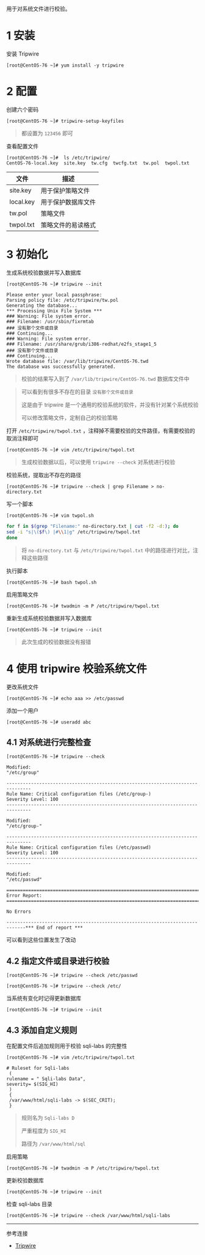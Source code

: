 # 

用于对系统文件进行校验。

# 1 安装

安装 Tripwire

```
[root@CentOS-76 ~]# yum install -y tripwire
```

# 2 配置

创建六个密码

```
[root@CentOS-76 ~]# tripwire-setup-keyfiles
```

> 都设置为 `123456` 即可

查看配置文件

```
[root@CentOS-76 ~]#  ls /etc/tripwire/
CentOS-76-local.key  site.key  tw.cfg  twcfg.txt  tw.pol  twpol.txt
```

| 文件        | 描述        |
| --------- | --------- |
| site.key  | 用于保护策略文件  |
| local.key | 用于保护数据库文件 |
| tw.pol    | 策略文件      |
| twpol.txt | 策略文件的易读格式 |

# 3 初始化

生成系统校验数据并写入数据库

```
[root@CentOS-76 ~]# tripwire --init
```

```
Please enter your local passphrase: 
Parsing policy file: /etc/tripwire/tw.pol
Generating the database...
*** Processing Unix File System ***
### Warning: File system error.
### Filename: /usr/sbin/fixrmtab
### 没有那个文件或目录
### Continuing...
### Warning: File system error.
### Filename: /usr/share/grub/i386-redhat/e2fs_stage1_5
### 没有那个文件或目录
### Continuing...
Wrote database file: /var/lib/tripwire/CentOS-76.twd
The database was successfully generated.
```

> 校验的结果写入到了 `/var/lib/tripwire/CentOS-76.twd` 数据库文件中

> 可以看到有很多不存在的目录 `没有那个文件或目录`
> 
> 这是由于 tripwire 是一个通用的校验系统的软件，并没有针对某个系统校验
> 
> 可以修改策略文件，定制自己的校验策略

打开 `/etc/tripwire/twpol.txt` ，注释掉不需要校验的文件路径，有需要校验的取消注释即可

```
[root@CentOS-76 ~]# vim /etc/tripwire/twpol.txt
```

> 生成校验数据以后，可以使用 `tripwire --check` 对系统进行校验

校验系统，提取出不存在的路径

```
[root@CentOS-76 ~]# tripwire --check | grep Filename > no-directory.txt
```

写一个脚本

```
[root@CentOS-76 ~]# vim twpol.sh
```

```bash
for f in $(grep "Filename:" no-directory.txt | cut -f2 -d:); do
sed -i "s|\($f\) |#\\1|g" /etc/tripwire/twpol.txt
done
```

> 将 `no-directory.txt` 与  `/etc/tripwire/twpol.txt` 中的路径进行对比，注释这些路径

执行脚本

```
[root@CentOS-76 ~]# bash twpol.sh
```

启用策略文件

```
[root@CentOS-76 ~]# twadmin -m P /etc/tripwire/twpol.txt 
```

重新生成系统校验数据并写入数据库

```
[root@CentOS-76 ~]# tripwire --init
```

> 此次生成的校验数据没有报错

# 4 使用 tripwire 校验系统文件

更改系统文件

```
[root@CentOS-76 ~]# echo aaa >> /etc/passwd
```

添加一个用户

```
[root@CentOS-76 ~]# useradd abc
```

## 4.1 对系统进行完整检查

```
[root@CentOS-76 ~]# tripwire --check
```

```
Modified:
"/etc/group"

-------------------------------------------------------------------------------
Rule Name: Critical configuration files (/etc/group-)
Severity Level: 100
-------------------------------------------------------------------------------

Modified:
"/etc/group-"

-------------------------------------------------------------------------------
Rule Name: Critical configuration files (/etc/passwd)
Severity Level: 100
-------------------------------------------------------------------------------

Modified:
"/etc/passwd"

===============================================================================
Error Report: 
===============================================================================

No Errors

-----------------------------------------------------------------------------*** End of report ***
```

可以看到这些位置发生了改动

## 4.2 指定文件或目录进行校验

```
[root@CentOS-76 ~]# tripwire --check /etc/passwd 
```

```
[root@CentOS-76 ~]# tripwire --check /etc/
```

当系统有变化时记得更新数据库

```
[root@CentOS-76 ~]# tripwire --init
```

## 4.3 添加自定义规则

在配置文件后追加规则用于校验 sqli-labs  的完整性

```
[root@CentOS-76 ~]# vim /etc/tripwire/twpol.txt
```

```
# Ruleset for Sqli-labs
 (
rulename = " Sqli-labs Data",
severity= $(SIG_HI)
 )
 {
 /var/www/html/sqli-labs -> $(SEC_CRIT);
 }
```

> 规则名为 `Sqli-labs D`
> 
> 严重程度为 `SIG_HI`
> 
> 路径为 `/var/www/html/sql`

启用策略

```
[root@CentOS-76 ~]# twadmin -m P /etc/tripwire/twpol.txt
```

更新校验数据库

```
[root@CentOS-76 ~]# tripwire --init
```

检查 sqli-labs 目录

```
[root@CentOS-76 ~]# tripwire --check /var/www/html/sqli-labs
```

---

参考连接

- [Tripwire](https://www.tripwire.com/)
